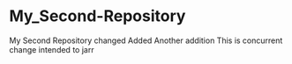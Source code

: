 # My_Second-Repository
My Second Repository changed
Added
Another addition
This is concurrent change intended to jarr
